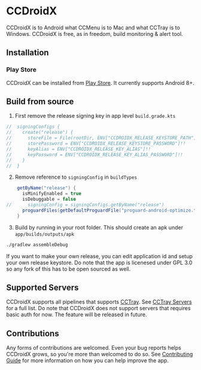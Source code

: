 # CCDroidX

CCDroidX is to Android what CCMenu is to Mac and what CCTray is to Windows. CCDroidX is free, as in freedom, build monitoring & alert tool.

## Installation

### Play Store

CCDroidX can be installed from [Play Store](https://play.google.com/store/apps/details?id=dev.aungkyawpaing.ccdroidx). It currently supports Android 8+.

## Build from source

1. First remove the release signing key in app level `build.grade.kts`

```groovy
//  signingConfigs {
//    create("release") {
//      storeFile = File(rootDir, ENV["CCDROIDX_RELEASE_KEYSTORE_PATH"]!!)
//      storePassword = ENV["CCDROIDX_RELEASE_KEYSTORE_PASSWORD"]!!
//      keyAlias = ENV["CCDROIDX_RELEASE_KEY_ALIAS"]!!
//      keyPassword = ENV["CCDROIDX_RELEASE_KEY_ALIAS_PASSWORD"]!!
//    }
//  }
```

2. Remove reference to `signingConfig` in `buildTypes`

```groovy
    getByName("release") {
      isMinifyEnabled = true
      isDebuggable = false
//      signingConfig = signingConfigs.getByName("release")
      proguardFiles(getDefaultProguardFile("proguard-android-optimize.txt"), "proguard-rules.pro")
    }
```

3. Build by running in your root folder. This should create an apk under `app/builds/outputs/apk`

```sh
./gradlew assembleDebug
```

If you want to make your own release, you can edit application id and setup your own release keystore. Do note that the app is licenesed under GPL 3.0 so any fork of this has to be open sourced as well.

## Supported Servers

CCDroidX supports all pipelines that supports [CCTray](https://cctray.org/v1/). See [CCTray Servers](https://cctray.org/servers/) for a full list. Do note that CCDroidX does not support servers that requires basic auth for now. The feature will be released in future.

## Contributions

Any forms of contributions are welcomed. Even your bug reports helps CCDroidX grows, so you're more than welcomed to do so. See [Contributing Guide](CONTRIBUTING.md) for more information on how you can help improve the app.
